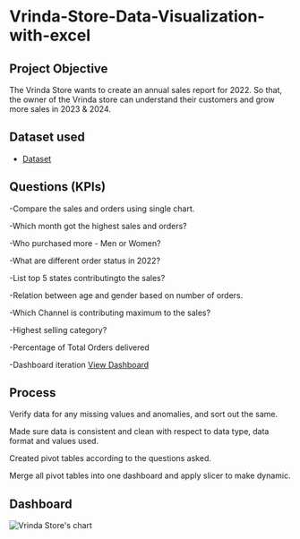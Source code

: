 # Vrinda-Store-Data-Visualization-with-excel
## Project Objective
The Vrinda Store wants to create an annual sales report for 2022. So that, the owner of the Vrinda store can understand their customers and grow more sales in 2023 & 2024.
## Dataset used
 - <a href="https://github.com/Pritha27-Contain/Vrinda-Store-Data-Visualization-with-excel/blob/main/Project%20About%20Vrinda%20Store%20Analysis.xlsx">Dataset</a>
 
## Questions (KPIs)
-Compare the sales and orders using single chart.

-Which month got the highest sales and orders?

-Who purchased more - Men or Women?

-What are different order status in 2022?

-List top 5 states contributingto the sales?

-Relation between age and gender based on number of orders.

-Which Channel is contributing maximum to the sales?

-Highest selling category?

-Percentage of Total Orders delivered

-Dashboard iteration <a href="https://github.com/Pritha27-Contain/Vrinda-Store-Data-Visualization-with-excel/blob/main/Vrinda%20Store's%20%20chart.png">View Dashboard</a>
## Process
Verify data for any missing values and anomalies, and sort out the same.

Made sure data is consistent and clean with respect to data type, data format and values used.

Created pivot tables according to the questions asked.

Merge all pivot tables into one dashboard and apply slicer to make dynamic.

## Dashboard

![Vrinda Store's  chart](https://github.com/user-attachments/assets/afbd4012-0baa-4f4c-b635-d7ea8ef312d9)
 
